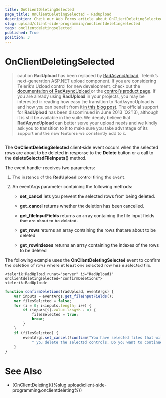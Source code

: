 ```yaml
---
title: OnClientDeletingSelected
page_title: OnClientDeletingSelected - RadUpload
description: Check our Web Forms article about OnClientDeletingSelected.
slug: upload/client-side-programming/onclientdeletingselected
tags: onclientdeletingselected
published: True
position: 3
---
```


# OnClientDeletingSelected



>caution  **RadUpload** has been replaced by [RadAsyncUpload](https://demos.telerik.com/aspnet-ajax/asyncupload/examples/overview/defaultcs.aspx), Telerik’s next-generation ASP.NET upload component. If you are considering Telerik’s Upload control for new development, check out the [documentation of RadAsyncUpload ](https://www.telerik.com/help/aspnet-ajax/asyncupload-overview.html) or the [control’s product page](https://www.telerik.com/products/aspnet-ajax/asyncupload.aspx). If you are already using **RadUpload** in your projects, you may be interested in reading how easy the transition to RadAsyncUpload is and how you can benefit from it [in this blog post](https://blogs.telerik.com/blogs/12-12-05/the-case-of-telerik-s-new-old-asp.net-ajax-upload-control-radasyncupload). The official support for **RadUpload** has been discontinued in June 2013 (Q2’13), although it is still be available in the suite. We deeply believe that **RadAsyncUpload** can better serve your upload needs and we kindly ask you to transition to it to make sure you take advantage of its support and the new features we constantly add to it.
>


## 

The **OnClientDeletingSelected** client-side event occurs when the selected rows are about to be deleted in response to the **Delete** button or a call to the **deleteSelectedFileInputs()** method.

The event handler receives two parameters:

1. The instance of the **RadUpload** control firing the event.

1. An eventArgs parameter containing the following methods:

	* **set_cancel** lets you prevent the selected rows from being deleted.

	* **get_cancel** returns whether the deletion has been cancelled.

	* **get_fileInputFields** returns an array containing the file input fields that are about to be deleted.

	* **get_rows** returns an array containing the rows that are about to be deleted

	* **get_rowIndexes** returns an array containing the indexes of the rows to be deleted

The following example uses the **OnClientDeletingSelected** event to confirm the deletion of rows where at least one selected row has a selected file:

````ASPNET
<telerik:RadUpload runat="server" id="RadUpload1" onclientdeletingselected="confirmDeletions">
<telerik:RadUpload>
````



````JavaScript
function confirmDeletions(radUpload, eventArgs) {
    var inputs = eventArgs.get_fileInputFields();
    var filesSelected = false;
    for (i = 0; i<inputs.length; i++) {
        if (inputs[i].value.length > 0) {
            filesSelected = true;
            break;
        }
    }
    if (filesSelected) {
        eventArgs.set_cancel(!confirm("You have selected files that will not be uploaded if" +
            " you delete the selected controls. Do you want to continue anyway?"));
    }
}
````



# See Also

 * [OnClientDeleting]({%slug upload/client-side-programming/onclientdeleting%})
